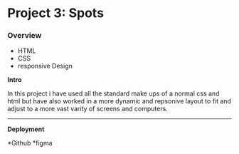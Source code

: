 # Project 3: Spots

### Overview

- HTML
- CSS
- responsive Design

**Intro**

In this project i have used all the standard make ups of a normal css and html but have also worked in a more dynamic and repsonive layout to fit and adjust to a more vast varity of screens and computers.

---

**Deployment**

*Github
*figma
